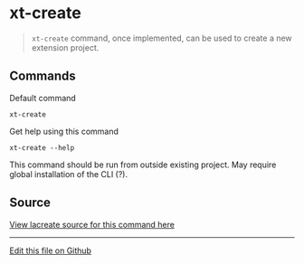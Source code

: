 # xt-create


> `xt-create` command, once implemented, can be used to create a new extension project.

## Commands

Default command

```
xt-create
```
 
Get help using this command

```
xt-create --help
``` 

This command should be run from outside existing project. May require global installation of the CLI (?).


## Source

[View lacreate source for this command here](xt-create.js.html)

---

[Edit this file on Github](https://github.com/MobileFirstLLC/extension-cli/blob/master/tutorials/xt-create.md)
 
